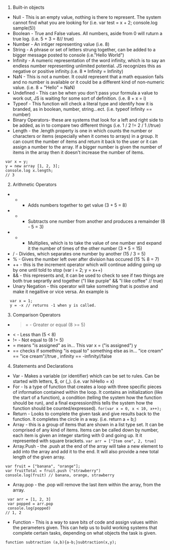 1. Built-in objects
  * Null -  This is an empty value, nothing is there to represent. The system cannot find what you are looking for (i.e. var test = x + 2; console.log sample(5))
  * Boolean - True and False values. All numbers, aside from 0 will ruturn a true log. (i.e. 5 + 3 = 8// true) 
  * Number - An intiger representing value (i.e. 8)
  * String - A phrase or set of letters strung together, can be added to a bigger message posted to console (i.e."Hello World")
  * Infinity - A numeric representation of the word infinity, which is to say an endless number representing unlimited   potential. JS recognizes this as negative or positive infinity.(i.e. 8 * Infinity = Infinity)
  * NaN - This is not a number. It could represent that a math equasion fails and no number is available or it could be a different kind of non-numeric value. (i.e. 8 + "Hello" = NaN)
  * Undefined - This can be when you don't pass your formula a value to work out, JS is waiting for some sort of definition. (i.e. 8 + x = i)
  * Typeof - This function will check a literal type and identify how it is branded, as in boolean, number, string...ect. (i.e. typeof Infinity == number)
  * Binary Operators- these are systems that look for a left and right side to be added, as in to compare two different things (i.e. 1 / 2 != 2 / 1 //true)
  * Length - the .length property is one in which counts the number or characters or items (especially when it comes to arrays) in a group. It can count the number of items and return it back to the user or it can assign a number to the array. If a bigger number is given the number of items in the array then it doesn't increase the number of items. 
 ````
var x = y;
y = new array [1, 2, 3];
console.log x.length;
// 3
````
2. Arithmetic Operators
  * + - Adds numbers together to get value (3 + 5 = 8)
  * - - Subtracts one number from another and produces a remainder (8 - 5 = 3)
  * * - Multiplies, which is to take the value of one number and expand it the number of times of the other number (3 * 5 = 15)
  * / - Divides, which separates one number by another (15 / 3 = 5)
  * % - Gives the number left over after division has occured (15 % 8 = 7)
  * ++ - this is the increment operator which will continue adding going up by one until told to stop (var i = 2; y = x++)
  * && - this represents and, it can be used to check to see if two things are both true seprartly and together ("I like purple" && "I like coffee" // true)
  * Unary Negation - this operator will take something that is postive and make it negaitive or vice versa. An example is 
````
  var x = 1;
  y = -x // returns -1 when y is called.
````
3. Comparison Operators
  * >= - Greater or equal (8 >= 5)
  * < - Less than (5 < 8)
  * != - Not equal to (8 != 5)
  * = means "is assigned" as in... This var x = ("is assigned") y
  * == checks if something "is equal to" something else as in... "ice cream" == "ice cream"//true , infinity == -infinity//false
4. Statements and Declarations
  *  Var - Makes a variable (or identifier) which can be set to rules. Can be started with letters, $, or (_). (i.e. var hiHello = x)
  *  For - Is a type of function that creates a loop with three specific pieces of information contained within the loop. It contains an initialization (like the start of a function), a condition (telling the system how the function should be run), and a final expression(this tells the system how the function should be counted/expressed). 
````for(var x = 0, x < 10, x++);````
  *  Return - Looks to complete the given task and give results back to the function. It completes the circle in a way. (i.e. return a + b;)
  *  Array - this is a group of items that are shown in a list type set. It can be comprised of any kind of items. Items can be called down by number, each item is given an integer starting with 0 and going up. It it represented with square brackets. 
  ````var arr = ["Item one", 2, true]````
  * Array.Push - the .push at the end of the array will take a new element to add into the array and add it to the end. It will also provide a new total length of the given array. 
 ````
 var fruit = ["banana", "orange"];
 var fruitTotal = fruit.push ("strawberry")
 console.log(fruit) // banana, orange, strawberry
````
  * Array.pop - the .pop will remove the last item within the array, from the array. 
````
 var arr = [1, 2, 3]
 var popped = arr.pop 
 console.log(popped)
// 1, 2
````
  *  Function - This is a way to save bits of code and assign values within the perameters given. This can help us to build working systems that complete certain tasks, depending on what objects the task is given. 

````
function subtraction (a,b){a-b;}subtraction(x,y);
````
  
